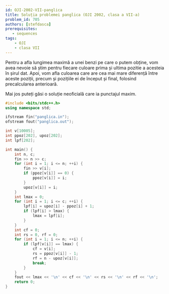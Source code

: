 ```yaml
---
id: OJI-2002-VII-panglica
title: Soluția problemei panglica (OJI 2002, clasa a VII-a)
problem_id: 705
authors: [stefdasca]
prerequisites:
   - sequences
tags:
    - OJI
    - clasa VII
---
```



Pentru a afla lungimea maximă a unei benzi pe care o putem obține, vom avea
nevoie să știm pentru fiecare culoare prima și ultima pozitie a acesteia în
șirul dat. Apoi, vom afla culoarea care are cea mai mare diferență între aceste
poziții, precum și pozițiile ei de început și final, folosind precalcularea
anterioară.

Mai jos puteți găsi o soluție neoficială care ia punctajul maxim.

```cpp
#include <bits/stdc++.h>
using namespace std;

ifstream fin("panglica.in");
ofstream fout("panglica.out");

int v[10005];
int ppoz[202], upoz[202];
int lpf[202];

int main() {
    int n, c;
    fin >> n >> c;
    for (int i = 1; i <= n; ++i) {
        fin >> v[i];
        if (ppoz[v[i]] == 0) {
            ppoz[v[i]] = i;
        }
        upoz[v[i]] = i;
    }
    int lmax = 0;
    for (int i = 1; i <= c; ++i) {
        lpf[i] = upoz[i] - ppoz[i] + 1;
        if (lpf[i] > lmax) {
            lmax = lpf[i];
        }
    }
    int cf = 0;
    int rs = 0, rf = 0;
    for (int i = 1; i <= n; ++i) {
        if (lpf[v[i]] == lmax) {
            cf = v[i];
            rs = ppoz[v[i]] - 1;
            rf = n - upoz[v[i]];
            break;
        }
    }
    fout << lmax << '\n' << cf << '\n' << rs << '\n' << rf << '\n';
    return 0;
}
```
